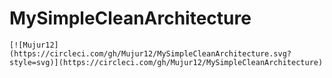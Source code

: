 # MySimpleCleanArchitecture
    [![Mujur12](https://circleci.com/gh/Mujur12/MySimpleCleanArchitecture.svg?style=svg)](https://circleci.com/gh/Mujur12/MySimpleCleanArchitecture)

